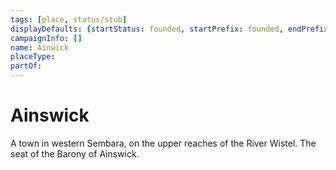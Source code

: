 ```yaml
---
tags: [place, status/stub]
displayDefaults: {startStatus: founded, startPrefix: founded, endPrefix: destroyed, endStatus: destroyed}
campaignInfo: []
name: Ainwick
placeType:
partOf:
---
```

# Ainswick

A town in western Sembara, on the upper reaches of the River Wistel. The seat of the Barony of Ainswick. 